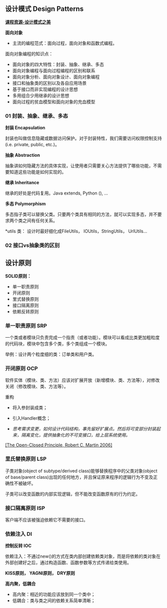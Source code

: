 ## 设计模式 Design Patterns

[**课程资源-设计模式之美**](https://time.geekbang.org/column/intro/250?tab=catalog)


**面向对象**
- 主流的编程范式：面向过程，面向对象和函数式编程。

面向对象编程的知识点：
- 面向对象的四大特性：封装、抽象、继承、多态
- 面向对象编程与面向过程编程的区别和联系
- 面向对象分析、面向对象设计、面向对象编程
- 接口和抽象类的区别以及各自应用场景
- 基于接口而非实现编程的设计思想
- 多用组合少用继承的设计思想
- 面向过程的贫血模型和面向对象的充血模型

### 01 封装、抽象、继承、多态

**封装 Encapsulation**

封装也叫做信息隐藏或数据访问保护。对于封装特性，我们需要访问权限控制支持(i.e. private, public, etc.)。

**抽象 Abstraction**

抽象讲如何隐藏方法的具体实现，让使用者只需要关心方法提供了哪些功能，不需要知道这些功能是如何实现的。

**继承 Inheritance**

继承的好处是代码复用。Java extends, Python (), ...

**多态 Polymorphism**

多态指子类可以替换父类。只要两个类具有相同的方法，就可以实现多态，并不要求两个类之间有任何关系。

*utils 类： 设计时最好细化成FileUtils， IOUtils，StringUtils， UrlUtils...

### 02 接口vs抽象类的区别

## 设计原则

**SOLID原则：**
- 单一职责原则
- 开闭原则
- 里式替换原则
- 接口隔离原则
- 依赖反转原则

### 单一职责原则 SRP

一个类或者模块只负责完成一个指责（或者功能）。模块可以看成比类更加粗粒度的代码块，模块中包含多个类，多个类组成一个模块。

举例：设计两个粒度细的类：订单类和用户类。

### 开闭原则 OCP

软件实体（模块、类、方法）应该对扩展开放（新增模块、类、方法等），对修改关闭（修改模块、类、方法等）。

重构
- 将入参封装成类；
- 引入Handler概念；

- *思考需求变更，如何设计代码结构，事先留好扩展点。然后将可变部分封装起来，隔离变化，提供抽象化的不可变接口，给上层系统使用。*

[[The Open-Closed Principle, Robert C. Martin 2006]](https://courses.cs.duke.edu/fall07/cps108/papers/ocp.pdf)

### 里氏替换原则 LSP

子类对象(object of subtype/derived class)能够替换程序中的父类对象(object of base/parent class)出现的任何地方，并且保证原来程序的逻辑行为不变及正确性不被破坏。

子类可以改变函数的内部实现逻辑，但不能改变函数原有的行为约定。

### 接口隔离原则 ISP

客户端不应该被强迫依赖它不需要的接口。

### 依赖注入 DI

**控制反转 IOC**

依赖注入：不通过new()的方式在类内部创建依赖类对象，而是将依赖的类对象在外部创建好之后，通过构造函数、函数参数等方式传递给类使用。


**KISS原则， YAGNI原则， DRY原则**

**高内聚，低耦合**
- 高内聚：相近的功能应该放到同一个类中；
- 低耦合：类与类之间的依赖关系简单清晰；





